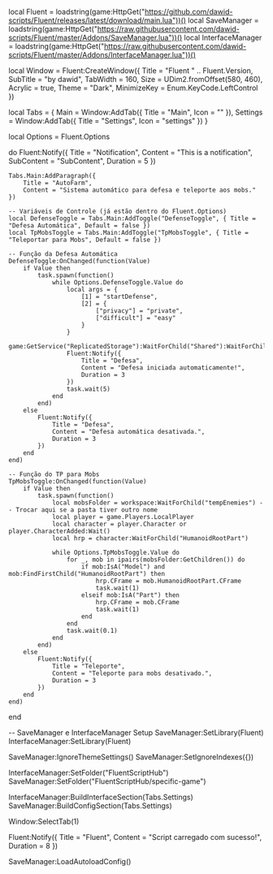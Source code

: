 local Fluent = loadstring(game:HttpGet("https://github.com/dawid-scripts/Fluent/releases/latest/download/main.lua"))()
local SaveManager = loadstring(game:HttpGet("https://raw.githubusercontent.com/dawid-scripts/Fluent/master/Addons/SaveManager.lua"))()
local InterfaceManager = loadstring(game:HttpGet("https://raw.githubusercontent.com/dawid-scripts/Fluent/master/Addons/InterfaceManager.lua"))()

local Window = Fluent:CreateWindow({
    Title = "Fluent " .. Fluent.Version,
    SubTitle = "by dawid",
    TabWidth = 160,
    Size = UDim2.fromOffset(580, 460),
    Acrylic = true,
    Theme = "Dark",
    MinimizeKey = Enum.KeyCode.LeftControl
})

local Tabs = {
    Main = Window:AddTab({ Title = "Main", Icon = "" }),
    Settings = Window:AddTab({ Title = "Settings", Icon = "settings" })
}

local Options = Fluent.Options

do
    Fluent:Notify({
        Title = "Notification",
        Content = "This is a notification",
        SubContent = "SubContent",
        Duration = 5
    })

    Tabs.Main:AddParagraph({
        Title = "AutoFarm",
        Content = "Sistema automático para defesa e teleporte aos mobs."
    })

    -- Variáveis de Controle (já estão dentro do Fluent.Options)
    local DefenseToggle = Tabs.Main:AddToggle("DefenseToggle", { Title = "Defesa Automática", Default = false })
    local TpMobsToggle = Tabs.Main:AddToggle("TpMobsToggle", { Title = "Teleportar para Mobs", Default = false })

    -- Função da Defesa Automática
    DefenseToggle:OnChanged(function(Value)
        if Value then
            task.spawn(function()
                while Options.DefenseToggle.Value do
                    local args = {
                        [1] = "startDefense",
                        [2] = {
                            ["privacy"] = "private",
                            ["difficult"] = "easy"
                        }
                    }
                    game:GetService("ReplicatedStorage"):WaitForChild("Shared"):WaitForChild("events"):WaitForChild("RemoteEvent"):FireServer(unpack(args))
                    Fluent:Notify({
                        Title = "Defesa",
                        Content = "Defesa iniciada automaticamente!",
                        Duration = 3
                    })
                    task.wait(5)
                end
            end)
        else
            Fluent:Notify({
                Title = "Defesa",
                Content = "Defesa automática desativada.",
                Duration = 3
            })
        end
    end)

    -- Função do TP para Mobs
    TpMobsToggle:OnChanged(function(Value)
        if Value then
            task.spawn(function()
                local mobsFolder = workspace:WaitForChild("tempEnemies") -- Trocar aqui se a pasta tiver outro nome
                local player = game.Players.LocalPlayer
                local character = player.Character or player.CharacterAdded:Wait()
                local hrp = character:WaitForChild("HumanoidRootPart")

                while Options.TpMobsToggle.Value do
                    for _, mob in ipairs(mobsFolder:GetChildren()) do
                        if mob:IsA("Model") and mob:FindFirstChild("HumanoidRootPart") then
                            hrp.CFrame = mob.HumanoidRootPart.CFrame
                            task.wait(1)
                        elseif mob:IsA("Part") then
                            hrp.CFrame = mob.CFrame
                            task.wait(1)
                        end
                    end
                    task.wait(0.1)
                end
            end)
        else
            Fluent:Notify({
                Title = "Teleporte",
                Content = "Teleporte para mobs desativado.",
                Duration = 3
            })
        end
    end)
end

-- SaveManager e InterfaceManager Setup
SaveManager:SetLibrary(Fluent)
InterfaceManager:SetLibrary(Fluent)

SaveManager:IgnoreThemeSettings()
SaveManager:SetIgnoreIndexes({})

InterfaceManager:SetFolder("FluentScriptHub")
SaveManager:SetFolder("FluentScriptHub/specific-game")

InterfaceManager:BuildInterfaceSection(Tabs.Settings)
SaveManager:BuildConfigSection(Tabs.Settings)

Window:SelectTab(1)

Fluent:Notify({
    Title = "Fluent",
    Content = "Script carregado com sucesso!",
    Duration = 8
})

SaveManager:LoadAutoloadConfig()
